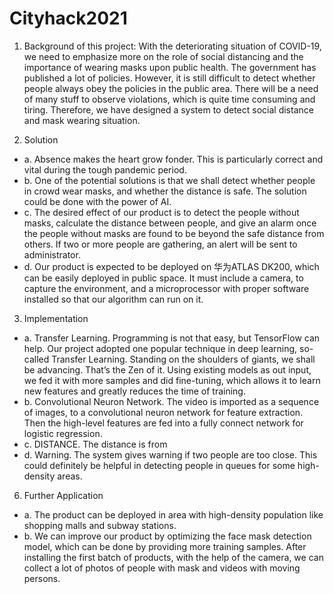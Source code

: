 # Cityhack2021

1.	Background of this project: 
With the deteriorating situation of COVID-19, we need to emphasize more on the role of social distancing and the importance of wearing masks upon public health. The government has published a lot of policies. However, it is still difficult to detect whether people always obey the policies in the public area. There will be a need of many stuff to observe violations, which is quite time consuming and tiring. Therefore, we have designed a system to detect social distance and mask wearing situation.

2.	Solution 
* a.	Absence makes the heart grow fonder. This is particularly correct and vital during the tough pandemic period. 
* b.	One of the potential solutions is that we shall detect whether people in crowd wear masks, and whether the distance is safe. The solution could be done with the power of AI. 
* c.  The desired effect of our product is to detect the people without masks, calculate the distance between people, and give an alarm once the people without masks are found to be beyond the safe distance from others. If two or more people are gathering, an alert will be sent to administrator.
* d.  Our product is expected to be deployed on 华为ATLAS DK200, which can be easily deployed in public space. It must include a camera, to capture the environment, and a microprocessor with proper software installed so that our algorithm can run on it.

3.	Implementation
* a.	Transfer Learning. Programming is not that easy, but TensorFlow can help. Our project adopted one popular technique in deep learning, so-called Transfer Learning. Standing on the shoulders of giants, we shall be advancing. That’s the Zen of it. Using existing models as out input, we fed it with more samples and did fine-tuning, which allows it to learn new features and greatly reduces the time of training.  
* b.	Convolutional Neuron Network. The video is imported as a sequence of images, to a convolutional neuron network for feature extraction. Then the high-level features are fed into a fully connect network for logistic regression. 
* c.	DISTANCE. The distance is from 
* d.	Warning. The system gives warning if two people are too close. This could definitely be helpful in detecting people in queues for some high-density areas.

6.	Further Application 
* a.	The product can be deployed in area with high-density population like shopping malls and subway stations. 
* b.	We can improve our product by optimizing the face mask detection model, which can be done by providing more training samples. After installing the first batch of products, with the help of the camera, we can collect a lot of photos of people with mask and videos with moving persons.  

